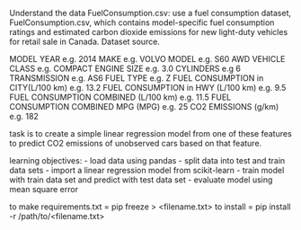 Understand the data
FuelConsumption.csv:
use a fuel consumption dataset, FuelConsumption.csv, which contains model-specific fuel consumption ratings and estimated carbon dioxide emissions for new light-duty vehicles for retail sale in Canada. Dataset source.

MODEL YEAR e.g. 2014
MAKE e.g. VOLVO
MODEL e.g. S60 AWD
VEHICLE CLASS e.g. COMPACT
ENGINE SIZE e.g. 3.0
CYLINDERS e.g 6
TRANSMISSION e.g. AS6
FUEL TYPE e.g. Z
FUEL CONSUMPTION in CITY(L/100 km) e.g. 13.2
FUEL CONSUMPTION in HWY (L/100 km) e.g. 9.5
FUEL CONSUMPTION COMBINED (L/100 km) e.g. 11.5
FUEL CONSUMPTION COMBINED MPG (MPG) e.g. 25
CO2 EMISSIONS (g/km) e.g. 182

task is to create a simple linear regression model from one of these features to predict CO2 emissions of unobserved cars based on that feature.

learning objectives:
	- load data using pandas
	- split data into test and train data sets
	- import a linear regression model from scikit-learn
	- train model with train data set and predict with test data set
	- evaluate model using mean square error

to make requirements.txt = pip freeze > <filename.txt>
to install = pip install -r /path/to/<filename.txt>
